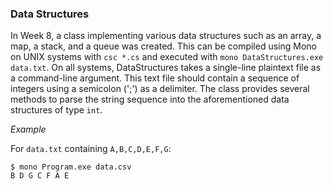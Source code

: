 ### Data Structures
In Week 8, a class implementing various data structures such as an array, a map, a stack, and a queue was created. This can be compiled using Mono on UNIX systems with `csc *.cs` and executed with `mono DataStructures.exe data.txt`. On all systems, DataStructures takes a single-line plaintext file as a command-line argument. This text file should contain a sequence of integers using a semicolon (';') as a delimiter. The class provides several methods to parse the string sequence into the aforementioned data structures of type `int`.

*Example*

For `data.txt` containing `A,B,C,D,E,F,G`:

```console
$ mono Program.exe data.csv
B D G C F A E
```
